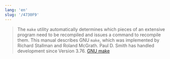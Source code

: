 ```yaml
---
lang: 'en'
slug: '/4730F9'
---
```


> The `make` utility automatically determines which pieces of an extensive program need to be recompiled and issues a command to recompile them. This manual describes GNU `make`, which was implemented by Richard Stallman and Roland McGrath. Paul D. Smith has handled development since Version 3.76. [GNU make](https://www.gnu.org/software/make/manual/make.html#Overview)
